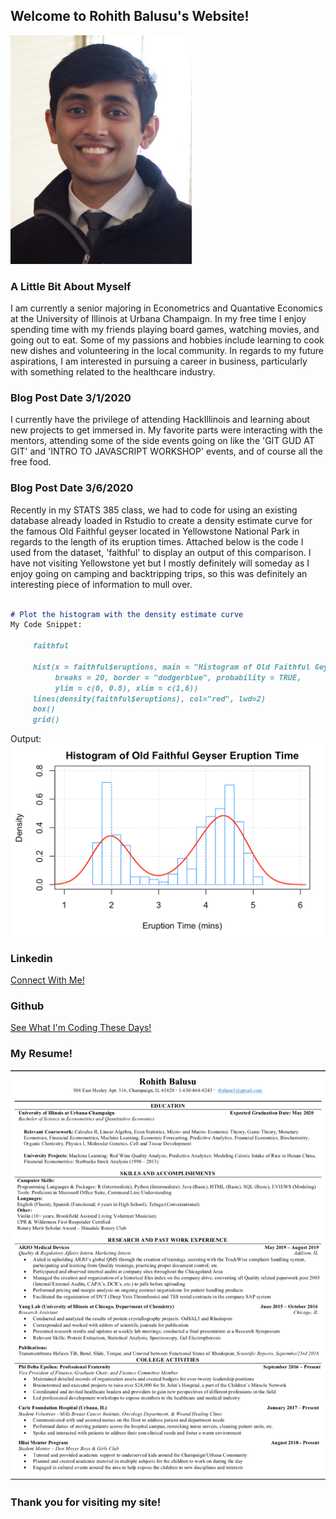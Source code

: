 ## Welcome to Rohith Balusu's Website!

![](Rohith.png)

### A Little Bit About Myself

I am currently a senior majoring in Econometrics and Quantative Economics at the University of Illinois at Urbana Champaign. In my free time I enjoy spending time with my friends playing board games, watching movies, and going out to eat. Some of my passions and hobbies include learning to cook new dishes and volunteering in the local community. In regards to my future aspirations, I am interested in pursuing a career in business, particularly with something related to the healthcare industry. 

### Blog Post Date 3/1/2020
I currently have the privilege of attending HackIllinois and learning about new projects to get immersed in. My favorite parts were interacting with the mentors, attending some of the side events going on like the 'GIT GUD AT GIT' and 'INTRO TO JAVASCRIPT WORKSHOP' events, and of course all the free food. 

### Blog Post Date 3/6/2020

Recently in my STATS 385 class, we had to code for using an existing database already loaded in Rstudio to create a density estimate curve for the famous Old Faithful geyser located in Yellowstone National Park in regards to the length of its eruption times. Attached below is the code I used from the dataset, 'faithful' to display an output of this comparison. I have not visiting Yellowstone yet but I mostly definitely will someday as I enjoy going on camping and backtripping trips, so this was definitely an interesting piece of information to mull over.

```markdown

# Plot the histogram with the density estimate curve
My Code Snippet: 

     faithful

     hist(x = faithful$eruptions, main = "Histogram of Old Faithful Geyser Eruption Time", xlab = "Eruption Time (mins)",
          breaks = 20, border = "dodgerblue", probability = TRUE,
          ylim = c(0, 0.8), xlim = c(1,6))
     lines(density(faithful$eruptions), col="red", lwd=2)
     box()
     grid()

```
Output: 
![](Code%20output.png)

### Linkedin
[Connect With Me!](https://www.linkedin.com/in/rohith-balusu-4991a1173/) 

### Github
[See What I'm Coding These Days!](https://github.com/brohith123?tab=overview&from=2018-12-01&to=2018-12-31)

### My Resume!
![](Resume.png)

### Thank you for visiting my site!
